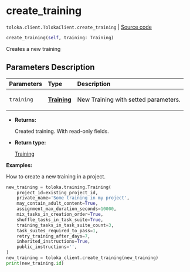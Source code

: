 # create_training
`toloka.client.TolokaClient.create_training` | [Source code](https://github.com/Toloka/toloka-kit/blob/v0.1.25/src/client/__init__.py#L44)

```python
create_training(self, training: Training)
```

Creates a new training

## Parameters Description

| Parameters | Type | Description |
| :----------| :----| :-----------|
`training`|**[Training](toloka.client.training.Training.md)**|<p>New Training with setted parameters.</p>

* **Returns:**

  Created training. With read-only fields.

* **Return type:**

  [Training](toloka.client.training.Training.md)

**Examples:**

How to create a new training in a project.

```python
new_training = toloka.training.Training(
    project_id=existing_project_id,
    private_name='Some training in my project',
    may_contain_adult_content=True,
    assignment_max_duration_seconds=10000,
    mix_tasks_in_creation_order=True,
    shuffle_tasks_in_task_suite=True,
    training_tasks_in_task_suite_count=3,
    task_suites_required_to_pass=1,
    retry_training_after_days=7,
    inherited_instructions=True,
    public_instructions='',
)
new_training = toloka_client.create_training(new_training)
print(new_training.id)
```
